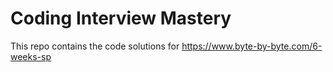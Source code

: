 # Coding Interview Mastery

This repo contains the code solutions for https://www.byte-by-byte.com/6-weeks-sp
